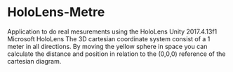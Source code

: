 # HoloLens-Metre
Application to do real mesurements using the HoloLens
Unity 2017.4.13f1
Microsoft HoloLens
The 3D cartesian coordinate system consist of a 1 meter in all directions. 
By moving the yellow sphere in space you can calculate the distance and position 
in relation to the (0,0,0) reference of the cartesian diagram. 
